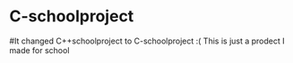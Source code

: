 # C-schoolproject
#It changed C++schoolproject to C-schoolproject :(
This is just a prodect I made for school
